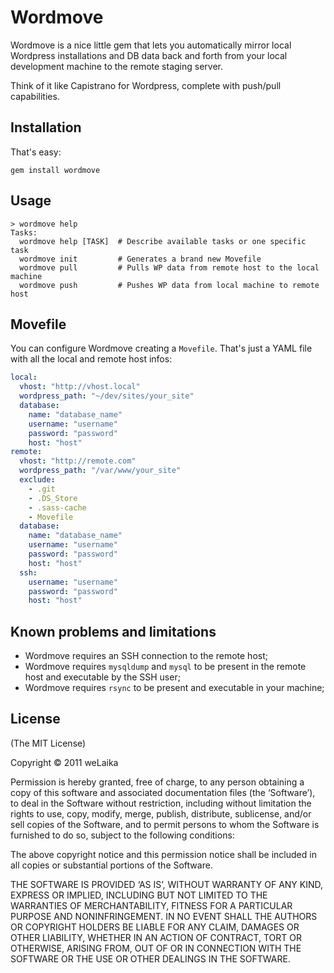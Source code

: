 # Wordmove

Wordmove is a nice little gem that lets you automatically mirror local Wordpress installations and DB data back and forth from your local development machine to the remote staging server.

Think of it like Capistrano for Wordpress, complete with push/pull capabilities.

## Installation

That's easy:

```
gem install wordmove
```

## Usage

```
> wordmove help
Tasks:
  wordmove help [TASK]  # Describe available tasks or one specific task
  wordmove init         # Generates a brand new Movefile
  wordmove pull         # Pulls WP data from remote host to the local machine
  wordmove push         # Pushes WP data from local machine to remote host
```

## Movefile

You can configure Wordmove creating a `Movefile`. That's just a YAML file with all the local and remote host infos:

```yaml
local:
  vhost: "http://vhost.local"
  wordpress_path: "~/dev/sites/your_site"
  database:
    name: "database_name"
    username: "username"
    password: "password"
    host: "host"
remote:
  vhost: "http://remote.com"
  wordpress_path: "/var/www/your_site"
  exclude:
    - .git
    - .DS_Store
    - .sass-cache
    - Movefile
  database:
    name: "database_name"
    username: "username"
    password: "password"
    host: "host"
  ssh:
    username: "username"
    password: "password"
    host: "host"
```

## Known problems and limitations
* Wordmove requires an SSH connection to the remote host;
* Wordmove requires `mysqldump` and `mysql` to be present in the remote host and executable by the SSH user;
* Wordmove requires `rsync` to be present and executable in your machine;

## License

(The MIT License)

Copyright © 2011 weLaika

Permission is hereby granted, free of charge, to any person obtaining a copy of this software and associated documentation files (the ‘Software’), to deal in the Software without restriction, including without limitation the rights to use, copy, modify, merge, publish, distribute, sublicense, and/or sell copies of the Software, and to permit persons to whom the Software is furnished to do so, subject to the following conditions:

The above copyright notice and this permission notice shall be included in all copies or substantial portions of the Software.

THE SOFTWARE IS PROVIDED ‘AS IS’, WITHOUT WARRANTY OF ANY KIND, EXPRESS OR IMPLIED, INCLUDING BUT NOT LIMITED TO THE WARRANTIES OF MERCHANTABILITY, FITNESS FOR A PARTICULAR PURPOSE AND NONINFRINGEMENT. IN NO EVENT SHALL THE AUTHORS OR COPYRIGHT HOLDERS BE LIABLE FOR ANY CLAIM, DAMAGES OR OTHER LIABILITY, WHETHER IN AN ACTION OF CONTRACT, TORT OR OTHERWISE, ARISING FROM, OUT OF OR IN CONNECTION WITH THE SOFTWARE OR THE USE OR OTHER DEALINGS IN THE SOFTWARE.
